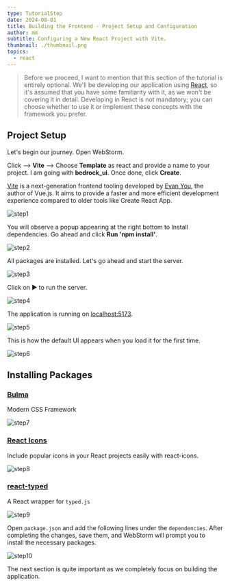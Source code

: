 ```yaml
---
type: TutorialStep
date: 2024-08-01
title: Building the Frontend - Project Setup and Configuration
author: mm
subtitle: Configuring a New React Project with Vite.
thumbnail: ./thumbnail.png
topics:
  - react
---
```


> Before we proceed, I want to mention that this section of the tutorial is entirely optional. We'll be developing our application using [React](https://react.dev/), so it's assumed that you have some familiarity with it, as we won't be covering it in detail. Developing in React is not mandatory; you can choose whether to use it or implement these concepts with the framework you prefer.

## Project Setup

Let's begin our journey. Open WebStorm.

Click —> **Vite** —> Choose **Template** as react and provide a name to your project. I am going with **bedrock_ui**. Once done, click **Create**.

[Vite](https://vitejs.dev/) is a next-generation frontend tooling developed by [Evan You](https://evanyou.me/), the author of Vue.js. It aims to provide a faster and more efficient development experience compared to older tools like Create React App.

![step1](./images/step1.png)

You will observe a popup appearing at the right bottom to Install dependencies. Go ahead and click **Run 'npm install'**.

![step2](./images/step2.png)

All packages are installed. Let's go ahead and start the server.

![step3](./images/step3.png)

Click on ▶️ to run the server.

![step4](./images/step4.png)

The application is running on [localhost:5173](http://localhost:5173/).

![step5](./images/step5.png)

This is how the default UI appears when you load it for the first time.

![step6](./images/step6.png)

## Installing Packages

### [Bulma](https://bulma.io/)

Modern CSS Framework

![step7](./images/step7.png)

### [React Icons](https://react-icons.github.io/react-icons/)

Include popular icons in your React projects easily with react-icons.

![step8](./images/step8.png)

### [react-typed](https://www.npmjs.com/package/react-typed)

A React wrapper for `typed.js`

![step9](./images/step9.png)

Open `package.json` and add the following lines under the `dependencies`. After completing the changes, save them, and WebStorm will prompt you to install the necessary packages.

![step10](./images/step10.png)

The next section is quite important as we completely focus on building the application.
